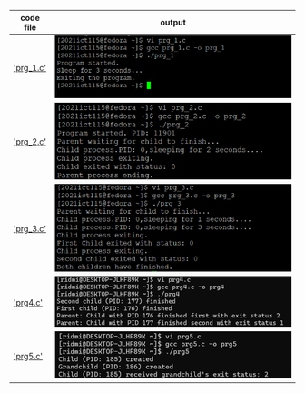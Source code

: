| code file | output |
|-----------|--------|
|['prg_1.c'](./Codes/prg_1.c)|![1.png](./Outputs/1.png)|
|['prg_2.c'](./Codes/prg_2.c)|![2.png](./Outputs/2.png)|
|['prg_3.c'](./Codes/prg_3.c)|![3.png](./Outputs/3.png)|
|['prg4.c'](./Codes/prg4.c)|![4.png](./Outputs/4.png)|
|['prg5.c'](./Codes/prg5.c)|![5.png](./Outputs/5.png)| 
